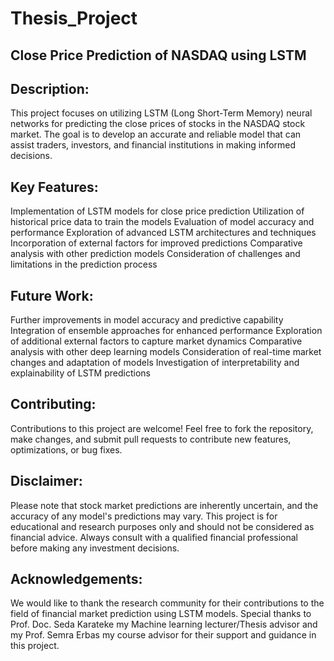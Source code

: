 # Thesis_Project
## Close Price Prediction of NASDAQ using LSTM
## Description:
This project focuses on utilizing LSTM (Long Short-Term Memory) neural networks for predicting the close prices of stocks in the NASDAQ stock market. The goal is to develop an accurate and reliable model that can assist traders, investors, and financial institutions in making informed decisions.

## Key Features:

Implementation of LSTM models for close price prediction
Utilization of historical price data to train the models
Evaluation of model accuracy and performance
Exploration of advanced LSTM architectures and techniques
Incorporation of external factors for improved predictions
Comparative analysis with other prediction models
Consideration of challenges and limitations in the prediction process

## Future Work:
Further improvements in model accuracy and predictive capability
Integration of ensemble approaches for enhanced performance
Exploration of additional external factors to capture market dynamics
Comparative analysis with other deep learning models
Consideration of real-time market changes and adaptation of models
Investigation of interpretability and explainability of LSTM predictions

## Contributing:
Contributions to this project are welcome! Feel free to fork the repository, make changes, and submit pull requests to contribute new features, optimizations, or bug fixes.

## Disclaimer:
Please note that stock market predictions are inherently uncertain, and the accuracy of any model's predictions may vary. This project is for educational and research purposes only and should not be considered as financial advice. Always consult with a qualified financial professional before making any investment decisions.

## Acknowledgements:
We would like to thank the research community for their contributions to the field of financial market prediction using LSTM models. Special thanks to Prof. Doc. Seda Karateke my Machine learning lecturer/Thesis advisor and my Prof. Semra Erbas my course advisor for their support and guidance in this project.
